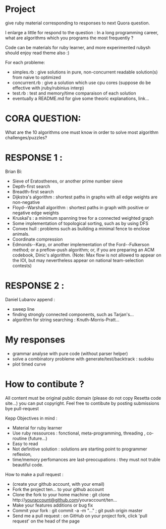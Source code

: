 Project
=======
give ruby material corresponding to responses to next Quora question.


I enlarge a little for respond to the question : In a long programming career, what are algorithms which you 
programs the most frequently ?

Code can be materials for ruby learner, and more experimented rubysh 
should enjoy read theme also :)

For each probleme:
* simples.rb : give solutions in pure, non-concurrent readable solution(s) from naive to optimized
* concurrent.rb : give a solution which use cpu cores (suppose do be effective with jruby/rubinius interp)
* test.rb : test and memory/time comparaison of each solution
* eventually a README.md  for give some theoric explanations, link...

CORA QUESTION:
=============
What are the 10 algorithms one must know in order to solve most algorithm
challenges/puzzles?
 
RESPONSE 1 :
============
Brian Bi:
* Sieve of Eratosthenes, or another prime number sieve
* Depth-first search
* Breadth-first search
* Dijkstra's algorithm :  shortest paths in graphs with all edge weights are non-negative
* Floyd--Warshall algorithm : shortest paths in graph with positive or negative edge weights 
* Kruskal's : a minimum spanning tree for a connected weighted graph
* Some implementation of topological sorting, such as by using DFS
* Convex hull : problems such as building a minimal fence to enclose animals.
* Coordinate compression
* Edmonds--Karp, or another implementation of the Ford--Fulkerson method; 
or a preflow-push algorithm; or, if you are preparing an ACM codebook, Dinic's algorithm. (Note: Max flow is not allowed to appear on the IOI, but may nevertheless appear on national team-selection contests)

RESPONSE 2 :
============

Daniel Lubarov append :
* sweep line
* finding strongly connected components, such as Tarjan's...
* algorithm for string searching : Knuth-Morris-Pratt...

My responses
===========
 
* grammar analyse with pure code (without  parser helper)
* solve a combinatory probleme with generate/test/backtrack : sudoku
* plot timed curve


 
How to contibute ?
==================
All content must be original public domain (please do not copy Resetta code site...)
you can put copyright.
Feel free to contibute by posting submissions bye pull-request

Kepp Objectives in mind :
* Material for ruby learner
* Use ruby ressources : fonctional, meta-programming, threading , co-routine (future...)
* Easy to read 
* Not definitive solution : solutions are starting point to programmer reflexion, 
* time/memory perfomances are last-preocupations : they must not truble beautiful code.

How to make a pull request :
* (create your github account, with your email)
* Fork the project ten... to your github account
* Clone the fork to your home machine : git clone http://youraccount@github.com/youraccount/ten...
* Make your features additions or bug fix 
* Commit your fork :  git commit -a -m "..." ;  git push origin master
* Send me a pull request : on GitHub on your project fork, click 'pull request' on the head of the page
